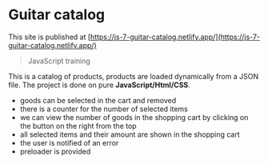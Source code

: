 # Guitar catalog

This site is published at  [https://js-7-guitar-catalog.netlify.app/](https://js-7-guitar-catalog.netlify.app/)

> JavaScript training

This is a catalog of products, products are loaded dynamically from a JSON file. The project is done on pure **JavaScript/Html/CSS**.

-  goods can be selected in the cart and removed
-  there is a counter for the number of selected items
-  we can view the number of goods in the shopping cart by clicking on the button on the right from the top
-  all selected items and their amount are shown in the shopping cart
-  the user is notified of an error
-  preloader is provided
